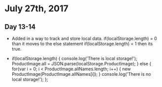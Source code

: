 # July 27th, 2017

## Day 13-14

- Added in a way to track and store local data.
if(localStorage.length) = 0 than it moves to the else statement if(localStorage.length) = 1 then its true.

- if(localStorage.length) {
  console.log('There is local storage!');
  ProductImage.all = JSON.parse(localStorage.ProductImage);
} else {
  for(var i = 0; i < ProductImage.allNames.length; i++) {
    new ProductImage(ProductImage.allNames[i]);
  }
  console.log('There is no local storage!');
};
